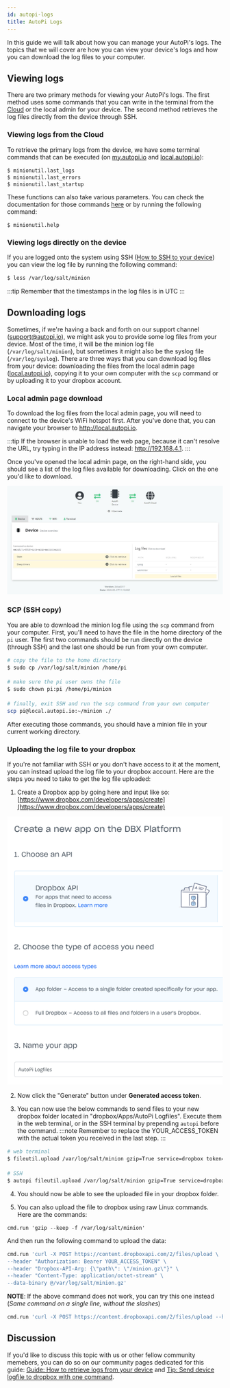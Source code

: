 ```yaml
---
id: autopi-logs
title: AutoPi Logs
---
```


In this guide we will talk about how you can manage your AutoPi's logs. The topics that we will
cover are how you can view your device's logs and how you can download the log files to your
computer.

## Viewing logs

There are two primary methods for viewing your AutoPi's logs. The first method uses some commands
that you can write in the terminal from the [Cloud](https://my.autopi.io) or the local admin for
your device. The second method retrieves the log files directly from the device through SSH.

### Viewing logs from the Cloud

To retrieve the primary logs from the device, we have some terminal commands that can be executed
(on [my.autopi.io](https://my.autopi.io/) and [local.autopi.io](https://local.autopi.io/)):

```
$ minionutil.last_logs
$ minionutil.last_errors
$ minionutil.last_startup
```

These functions can also take various parameters. You can check the documentation for those commands
[here](../core/commands/minionutil.md) or by running the following command:

```
$ minionutil.help
```

### Viewing logs directly on the device

If you are logged onto the system using SSH ([How to SSH to your device](how_to_ssh_to_your_device.mdx))
you can view the log file by running the following command:

```bash
$ less /var/log/salt/minion
```

:::tip
Remember that the timestamps in the log files is in UTC
:::

## Downloading logs

Sometimes, if we're having a back and forth on our support channel (support@autopi.io), we might
ask you to provide some log files from your device. Most of the time, it will be the minion log
file (`/var/log/salt/minion`), but sometimes it might also be the syslog file (`/var/log/syslog`).
There are three ways that you can download log files from your device: downloading the files
from the local admin page ([local.autopi.io](local.autopi.io)), copying it to your own computer with
the `scp` command or by uploading it to your dropbox account.

### Local admin page download

To download the log files from the local admin page, you will need to connect to the device's WiFi
hotspot first. After you've done that, you can navigate your browser to http://local.autopi.io.

:::tip
If the browser is unable to load the web page, because it can't resolve the URL, try typing in the
IP address instead: http://192.168.4.1.
:::

Once you've opened the local admin page, on the right-hand side, you should see a list of the log
files available for downloading. Click on the one you'd like to download.

![local_admin_log_files](/img/guides/autopi_logs/local_admin_log_files.jpg)

### SCP (SSH copy)

You are able to download the minion log file using the `scp` command from your computer. First,
you'll need to have the file in the home directory of the `pi` user. The first two commands should
be run directly on the device (through SSH) and the last one should be run from your own computer.

```bash
# copy the file to the home directory
$ sudo cp /var/log/salt/minion /home/pi

# make sure the pi user owns the file
$ sudo chown pi:pi /home/pi/minion

# finally, exit SSH and run the scp command from your own computer
scp pi@local.autopi.io:~/minion ./
```

After executing those commands, you should have a minion file in your current working directory.

### Uploading the log file to your dropbox

If you're not familiar with SSH or you don't have access to it at the moment, you can instead
upload the log file to your dropbox account. Here are the steps you need to take to get the log
file uploaded:

1. Create a Dropbox app by going here and input like so:
  [https://www.dropbox.com/developers/apps/create](https://www.dropbox.com/developers/apps/create)

  ![dropbox_create_app](/img/guides/autopi_logs/dropbox_create_app.png) 

2. Now click the "Generate" button under **Generated access token**.

3. You can now use the below commands to send files to your new dropbox folder located in
"dropbox/Apps/AutoPi Logfiles". Execute them in the web terminal, or in the SSH terminal by
prepending `autopi` before the command.
:::note
Remember to replace the YOUR_ACCESS_TOKEN with the actual token you received in the last step.
:::

  ```bash
  # web terminal
  $ fileutil.upload /var/log/salt/minion gzip=True service=dropbox token=YOUR_ACCESS_TOKEN

  # SSH
  $ autopi fileutil.upload /var/log/salt/minion gzip=True service=dropbox token=YOUR_ACCESS_TOKEN
  ```

4. You should now be able to see the uploaded file in your dropbox folder.

5. You can also upload the file to dropbox using raw Linux commands. Here are the commands:

  ```
  cmd.run 'gzip --keep -f /var/log/salt/minion'
  ```

  And then run the following command to upload the data:

  ```bash
  cmd.run 'curl -X POST https://content.dropboxapi.com/2/files/upload \
  --header "Authorization: Bearer YOUR_ACCESS_TOKEN" \
  --header "Dropbox-API-Arg: {\"path\": \"/minion.gz\"}" \
  --header "Content-Type: application/octet-stream" \
  --data-binary @/var/log/salt/minion.gz'
  ```

  **NOTE**: If the above command does not work, you can try this one instead (*Same command on a
  single line, without the slashes*)

  ```bash
  cmd.run 'curl -X POST https://content.dropboxapi.com/2/files/upload --header "Authorization: Bearer YOUR_ACCESS_TOKEN" --header "Dropbox-API-Arg: {\"path\": \"/minion.gz\"}" --header "Content-Type: application/octet-stream" --data-binary @/var/log/salt/minion.gz'
  ```

## Discussion
If you'd like to discuss this topic with us or other fellow community memebers, you can do so on
our community pages dedicated for this guide:
[Guide: How to retrieve logs from your device](https://community.autopi.io/t/guide-how-to-retrieve-logs-from-your-device/551) and
[Tip: Send device logfile to dropbox with one command](https://community.autopi.io/t/tip-send-device-logfile-to-dropbox-with-one-command/1159).